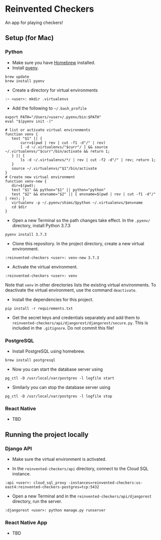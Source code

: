 # Reinvented Checkers

An app for playing checkers!

## Setup (for Mac)

### Python

- Make sure you have [Homebrew](https://brew.sh/) installed.
- Install [pyenv](https://github.com/pyenv/pyenv).
```
brew update
brew install pyenv
```
- Create a directory for virtual environments
```
:~ <user>: mkdir .virtualenvs
```
- Add the following to `~/.bash_profile`
```
export PATH="/Users/<user>/.pyenv/bin:$PATH"
eval "$(pyenv init -)"

# list or activate virtual environments
function venv {
   test "$1" || {
       curr=$(pwd | rev | cut -f1 -d"/" | rev)
       [ -d ~/.virtualenvs/"$curr"/ ] && source ~/.virtualenvs/"$curr"/bin/activate && return 1;
   } || {
       ls -d ~/.virtualenvs/*/ | rev | cut -f2 -d"/" | rev; return 1;
   }
   source ~/.virtualenvs/"$1"/bin/activate
}
# Create new virtual environment
function venv-new {
   dir=$(pwd);
   test "$1" && python="$1" || python="python"
   test "$2" && envname="$2" || { envname=$(pwd | rev | cut -f1 -d"/" | rev); }
   virtualenv -p ~/.pyenv/shims/$python ~/.virtualenvs/$envname
   cd $dir
}
```
- Open a new Terminal so the path changes take effect. In the `.pyenv/` directory, install Python 3.7.3
```
pyenv install 3.7.3
```
- Clone this repository. In the project directory, create a new virtual environment.
```
:reinvented-checkers <user>: venv-new 3.7.3
```
- Activate the virtual environment.
```
:reinvented-checkers <user>: venv
```
Note that `venv` in other directories lists the existing virtual environments. To deactivate the virtual environment, use the command `deactivate`.
- Install the dependencies for this project.
```
pip install -r requirements.txt
```
- Get the secret keys and credentials separately and add them to `reinvented-checkers/api/djangorest/djangorest/secure.py`. This is included in the `.gitignore`. Do not commit this file!

### PostgreSQL

- Install PostgreSQL using homebrew.
```
brew install postgresql
```
- Now you can start the database server using
```
pg_ctl -D /usr/local/var/postgres -l logfile start
```
- Similarly you can stop the database server using
```
pg_ctl -D /usr/local/var/postgres -l logfile stop
```

### React Native

- TBD

## Running the project locally

### Django API

- Make sure the virtual environment is activated.

- In the `reinvented-checkers/api` directory, connect to the Cloud SQL instance.

```
:api <user>: cloud_sql_proxy -instances=reinvented-checkers:us-east4:reinvented-checkers-postgres=tcp:5432
```

- Open a new Terminal and in the `reinvented-checkers/api/djangorest` directory, run the server.

```
:djangorest <user>: python manage.py runserver
```

### React Native App

- TBD
